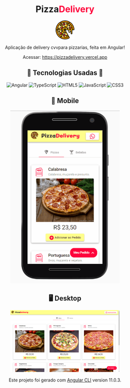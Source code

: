 <h1>
  <center>
    Pizza<span style="color: #ff033c">Delivery</span>
  </center>
</h1>

<center>
  <img src="./github/pizza.svg" width="60"></img>

  <p>Aplicação de delivery cvvpara pizzarias, feita em Angular!</p>

  Acessar: <a href=" https://ridrirox.vercel.app"> https://pizzadelivery.vercel.app</a>


## :hammer: **Tecnologias Usadas** :wrench:
  ![Angular](https://img.shields.io/badge/-Angular-e00000?style=flat-square&logo=Angular)
  ![TypeScript](https://img.shields.io/badge/-TypeScript-black?style=flat-square&logo=typescript)
  ![HTML5](https://img.shields.io/badge/-HTML5-E34F26?style=flat-square&logo=html5&logoColor=white)
  ![JavaScript](https://img.shields.io/badge/-JavaScript-black?style=flat-square&logo=javascript)
  ![CSS3](https://img.shields.io/badge/-CSS3-1572B6?style=flat-square&logo=css3)

  ## :iphone: Mobile

  <img src="./github/interface.gif" width="350"></img>
  
  ## :desktop_computer: Desktop

  <img src="./github/desktop.png" width="350"></img>

  Este projeto foi gerado com [Angular CLI](https://github.com/angular/angular-cli) version 11.0.3.


</center>
